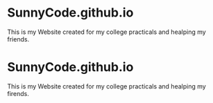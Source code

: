 
# SunnyCode.github.io


This is my Website created for my college practicals and healping my friends.
# SunnyCode.github.io


This is my Website created for my college practicals and healping my firends. 
